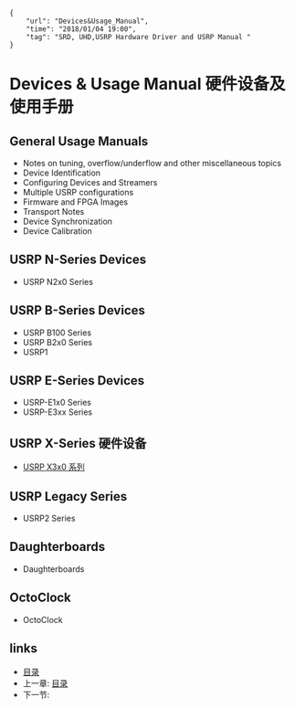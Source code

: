 ```
{
    "url": "Devices&Usage_Manual",
    "time": "2018/01/04 19:00",
    "tag": "SRD, UHD,USRP Hardware Driver and USRP Manual "
}
```

# Devices & Usage Manual 硬件设备及使用手册

## General Usage Manuals

* Notes on tuning, overflow/underflow and other miscellaneous topics
* Device Identification
* Configuring Devices and Streamers
* Multiple USRP configurations
* Firmware and FPGA Images
* Transport Notes
* Device Synchronization
* Device Calibration

## USRP N-Series Devices

* USRP N2x0 Series

## USRP B-Series Devices

* USRP B100 Series
* USRP B2x0 Series
* USRP1

## USRP E-Series Devices

* USRP-E1x0 Series
* USRP-E3xx Series

## USRP X-Series 硬件设备

* [USRP X3x0 系列](111500USRP_X3x0_Series.md)

## USRP Legacy Series

* USRP2 Series

## Daughterboards

* Daughterboards

## OctoClock

* OctoClock

## links
   * [目录](<../100000TableOfContents/Table Of Contents.md>)
   * 上一章: [目录](<100000TableOfContents.md>)
   * 下一节: [](<>)
